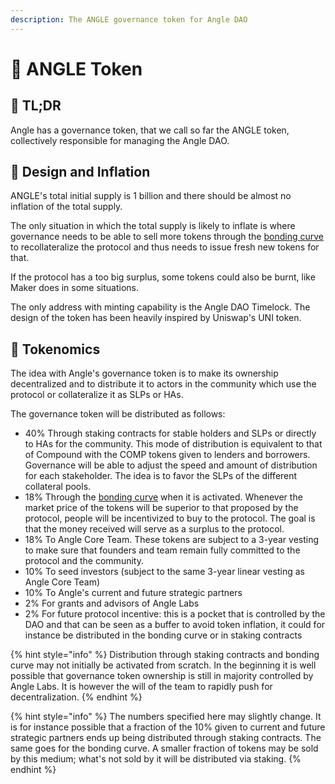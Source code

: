 ```yaml
---
description: The ANGLE governance token for Angle DAO
---
```


# 🚀 ANGLE Token

## 🔎 TL;DR

Angle has a governance token, that we call so far the ANGLE token, collectively responsible for managing the Angle DAO.

## 🎨 Design and Inflation

ANGLE's total initial supply is 1 billion and there should be almost no inflation of the total supply.

The only situation in which the total supply is likely to inflate is where governance needs to be able to sell more tokens through the [bonding curve](bonding-curve.md) to recollateralize the protocol and thus needs to issue fresh new tokens for that.

If the protocol has a too big surplus, some tokens could also be burnt, like Maker does in some situations.

The only address with minting capability is the Angle DAO Timelock. The design of the token has been heavily inspired by Uniswap's UNI token. 

## 🧬 Tokenomics

The idea with Angle's governance token is to make its ownership decentralized and to distribute it to actors in the community which use the protocol or collateralize it as SLPs or HAs.

The governance token will be distributed as follows:

* 40% Through staking contracts for stable holders and SLPs or directly to HAs for the community. This mode of distribution is equivalent to that of Compound with the COMP tokens given to lenders and borrowers. Governance will be able to adjust the speed and amount of distribution for each stakeholder. The idea is to favor the SLPs of the different collateral pools.
* 18% Through the [bonding curve](bonding-curve.md) when it is activated. Whenever the market price of the tokens will be superior to that proposed by the protocol, people will be incentivized to buy to the protocol. The goal is that the money received will serve as a surplus to the protocol.
* 18% To Angle Core Team. These tokens are subject to a 3-year vesting to make sure that founders and team remain fully committed to the protocol and the community.
* 10% To seed investors (subject to the same 3-year linear vesting as Angle Core Team)
* 10% To Angle's current and future strategic partners
* 2% For grants and advisors of Angle Labs
* 2% For future protocol incentive: this is a pocket that is controlled by the DAO and that can be seen as a buffer to avoid token inflation, it could for instance be distributed in the bonding curve or in staking contracts

{% hint style="info" %}
Distribution through staking contracts and bonding curve may not initially be activated from scratch. In the beginning it is well possible that governance token ownership is still in majority controlled by Angle Labs. It is however the will of the team to rapidly push for decentralization.
{% endhint %}

{% hint style="info" %}
The numbers specified here may slightly change. It is for instance possible that a fraction of the 10% given to current and future strategic partners ends up being distributed through staking contracts. The same goes for the bonding curve. A smaller fraction of tokens may be sold by this medium; what's not sold by it will be distributed via staking.
{% endhint %}

